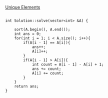 [Unique Elements](https://www.scaler.com/academy/mentee-dashboard/class/34522/homework/problems/1224/?navref=cl_pb_nv_tb)

```

int Solution::solve(vector<int> &A) {

    sort(A.begin(), A.end());
    int ans = 0;
    for(int i = 1; i < A.size(); i++){
        if(A[i - 1] == A[i]){
            ans++;
            A[i]++;
        }
        if(A[i - 1] > A[i]){
            int count = A[i - 1] - A[i] + 1;
            ans += count;
            A[i] += count;
        }
    }
    return ans;
}


```
